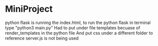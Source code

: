 MiniProject
===

python flask is running the index.html,
to run the python flask in terminal type "python3 main.py"
Had to put under file templates becuase of render_templates in the python file
And put css under a different folder to reference
server.js is not being used
